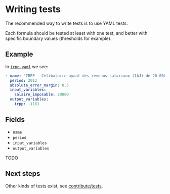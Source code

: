 # Writing tests

The recommended way to write tests is to use YAML tests.

Each formula should be tested at least with one test, and better with specific boundary values (thresholds for example).

## Example

In [`irpp.yaml`](https://github.com/openfisca/openfisca-france/blob/master/openfisca_france/tests/formulas/irpp.yaml) we see:

```yaml
- name: "IRPP - Célibataire ayant des revenus salariaux (1AJ) de 20 000 €"
  period: 2012
  absolute_error_margin: 0.5
  input_variables:
    salaire_imposable: 20000
  output_variables:
    irpp: -1181
```

## Fields

- `name`
- `period`
- `input_variables`
- `output_variables`

TODO

## Next steps

Other kinds of tests exist, see [contribute/tests](../contribute/tests.html).